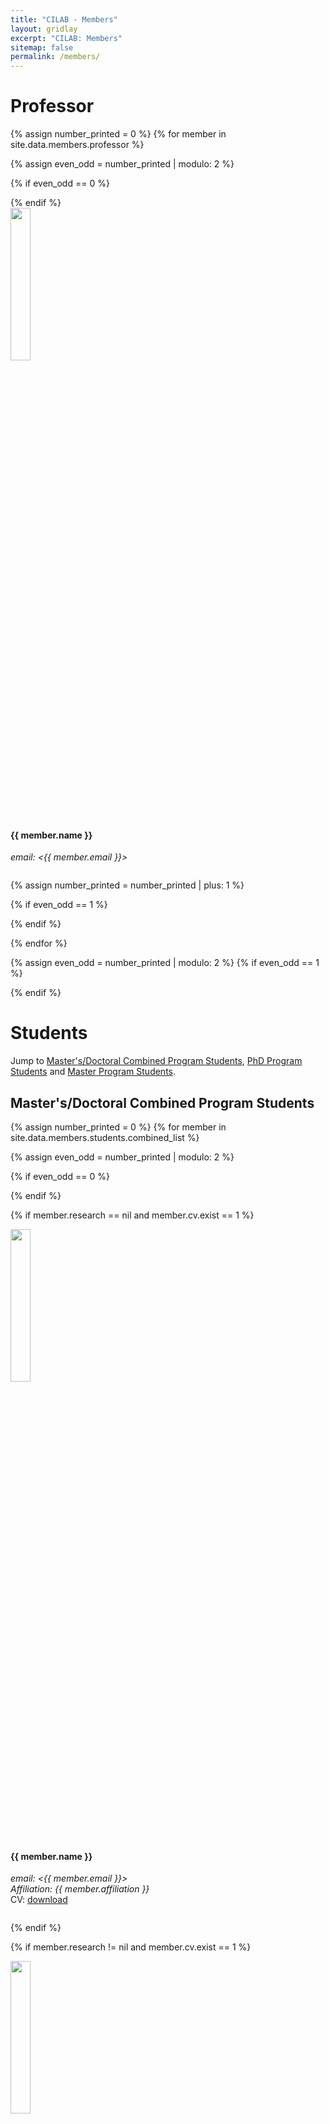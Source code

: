 ```yaml
---
title: "CILAB - Members"
layout: gridlay
excerpt: "CILAB: Members"
sitemap: false
permalink: /members/
---
```


# Professor
{% assign number_printed = 0 %}
{% for member in site.data.members.professor %}

{% assign even_odd = number_printed | modulo: 2 %}

{% if even_odd == 0 %}
<div class="row">
{% endif %}

<div class="col-sm-6 clearfix">
  <img src="{{ site.url }}{{ site.baseurl }}/images/teampic/{{ member.photo }}" class="img-responsive" width="25%" style="float: center" />
  <h4>{{ member.name }}</h4>
  <i>email: <{{ member.email }}></i>
  <ul style="overflow: hidden">
  </ul>
</div>

{% assign number_printed = number_printed | plus: 1 %}

{% if even_odd == 1 %}
</div>
{% endif %}

{% endfor %}

{% assign even_odd = number_printed | modulo: 2 %}
{% if even_odd == 1 %}
</div>
{% endif %}

# Students

Jump to [Master's/Doctoral Combined Program Students](#combined-students), [PhD Program Students](#phd-students) and [Master Program Students](#master-students).

## Master's/Doctoral Combined Program Students <a id="combined-students"></a>
{% assign number_printed = 0 %}
{% for member in site.data.members.students.combined_list %}

{% assign even_odd = number_printed | modulo: 2 %}

{% if even_odd == 0 %}
<div class="row">
{% endif %}

{% if member.research == nil and member.cv.exist == 1 %}
<div class="col-sm-6 clearfix">
  <img src="{{ site.url }}{{ site.baseurl }}/images/teampic/{{ member.photo }}" class="img-responsive" width="25%" style="float: center" />
  <h4>{{ member.name }}</h4>
  <i>email: <{{ member.email }}><br>Affiliation: {{ member.affiliation }}</i>
  <br>CV: <a href="{{ member.cv.url }}">download</a>
  <ul style="overflow: hidden">
  </ul>
</div>
{% endif %}

{% if member.research != nil and member.cv.exist == 1 %}
<div class="col-sm-6 clearfix">
  <img src="{{ site.url }}{{ site.baseurl }}/images/teampic/{{ member.photo }}" class="img-responsive" width="25%" style="float: center" />
  <h4>{{ member.name }}</h4>
  <i>email: <{{ member.email }}><br>research interest: {{ member.research }}</i>
  <br>CV: <a href="{{ member.cv.url }}">download</a>
  <ul style="overflow: hidden">
  </ul>
</div>
{% endif %}

{% if member.research == nil and member.cv.exist == 0 %}
<div class="col-sm-6 clearfix">
  <img src="{{ site.url }}{{ site.baseurl }}/images/teampic/{{ member.photo }}" class="img-responsive" width="25%" style="float: center" />
  <h4>{{ member.name }}</h4>
  <i>email: <{{ member.email }}><br>Affiliation: {{ member.affiliation }}</i>
  <br>
  <ul style="overflow: hidden">
  </ul>
</div>
{% endif %}

{% if member.research != nil and member.cv.exist == 0 %}
<div class="col-sm-6 clearfix">
  <img src="{{ site.url }}{{ site.baseurl }}/images/teampic/{{ member.photo }}" class="img-responsive" width="25%" style="float: center" />
  <h4>{{ member.name }}</h4>
  <i>email: <{{ member.email }}><br>research interest: {{ member.research }}</i>
  <br>
  <ul style="overflow: hidden">
  </ul>
</div>
{% endif %}


{% assign number_printed = number_printed | plus: 1 %}

{% if even_odd == 1 %}
</div>
{% endif %}

{% endfor %}

{% assign even_odd = number_printed | modulo: 2 %}
{% if even_odd == 1 %}
</div>
{% endif %}

## PhD Program Students <a id="phd-students"></a>
{% assign number_printed = 0 %}
{% for member in site.data.members.students.phd_list %}

{% assign even_odd = number_printed | modulo: 2 %}

{% if even_odd == 0 %}
<div class="row">
{% endif %}

{% if member.research == nil and member.cv.exist == 1 %}
<div class="col-sm-6 clearfix">
  <img src="{{ site.url }}{{ site.baseurl }}/images/teampic/{{ member.photo }}" class="img-responsive" width="25%" style="float: center" />
  <h4>{{ member.name }}</h4>
  <i>email: <{{ member.email }}><br>Affiliation: {{ member.affiliation }}</i>
  <br>CV: <a href="{{ member.cv.url }}">download</a>
  <ul style="overflow: hidden">
  </ul>
</div>
{% endif %}

{% if member.research != nil and member.cv.exist == 1 %}
<div class="col-sm-6 clearfix">
  <img src="{{ site.url }}{{ site.baseurl }}/images/teampic/{{ member.photo }}" class="img-responsive" width="25%" style="float: center" />
  <h4>{{ member.name }}</h4>
  <i>email: <{{ member.email }}><br>research interest: {{ member.research }}</i>
  <br>CV: <a href="{{ member.cv.url }}">download</a>
  <ul style="overflow: hidden">
  </ul>
</div>
{% endif %}

{% if member.research == nil and member.cv.exist == 0 %}
<div class="col-sm-6 clearfix">
  <img src="{{ site.url }}{{ site.baseurl }}/images/teampic/{{ member.photo }}" class="img-responsive" width="25%" style="float: center" />
  <h4>{{ member.name }}</h4>
  <i>email: <{{ member.email }}><br>Affiliation: {{ member.affiliation }}</i>
  <br>
  <ul style="overflow: hidden">
  </ul>
</div>
{% endif %}

{% if member.research != nil and member.cv.exist == 0 %}
<div class="col-sm-6 clearfix">
  <img src="{{ site.url }}{{ site.baseurl }}/images/teampic/{{ member.photo }}" class="img-responsive" width="25%" style="float: center" />
  <h4>{{ member.name }}</h4>
  <i>email: <{{ member.email }}><br>research interest: {{ member.research }}</i>
  <br>
  <ul style="overflow: hidden">
  </ul>
</div>
{% endif %}


{% assign number_printed = number_printed | plus: 1 %}

{% if even_odd == 1 %}
</div>
{% endif %}

{% endfor %}

{% assign even_odd = number_printed | modulo: 2 %}
{% if even_odd == 1 %}
</div>
{% endif %}

## Master Program Students <a id="master-students"></a>
{% assign number_printed = 0 %}
{% for member in site.data.members.students.ms_list %}

{% assign even_odd = number_printed | modulo: 2 %}

{% if even_odd == 0 %}
<div class="row">
{% endif %}

{% if member.research == nil and member.cv.exist == 1 %}
<div class="col-sm-6 clearfix">
  <img src="{{ site.url }}{{ site.baseurl }}/images/teampic/{{ member.photo }}" class="img-responsive" width="25%" style="float: center" />
  <h4>{{ member.name }}</h4>
  <i>email: <{{ member.email }}><br>Affiliation: {{ member.affiliation }}</i>
  <br>CV: <a href="{{ member.cv.url }}">download</a>
  <ul style="overflow: hidden">
  </ul>
</div>
{% endif %}

{% if member.research != nil and member.cv.exist == 1 %}
<div class="col-sm-6 clearfix">
  <img src="{{ site.url }}{{ site.baseurl }}/images/teampic/{{ member.photo }}" class="img-responsive" width="25%" style="float: center" />
  <h4>{{ member.name }}</h4>
  <i>email: <{{ member.email }}><br>research interest: {{ member.research }}</i>
  <br>CV: <a href="{{ member.cv.url }}">download</a>
  <ul style="overflow: hidden">
  </ul>
</div>
{% endif %}

{% if member.research == nil and member.cv.exist == 0 %}
<div class="col-sm-6 clearfix">
  <img src="{{ site.url }}{{ site.baseurl }}/images/teampic/{{ member.photo }}" class="img-responsive" width="25%" style="float: center" />
  <h4>{{ member.name }}</h4>
  <i>email: <{{ member.email }}><br>Affiliation: {{ member.affiliation }}</i>
  <br>
  <ul style="overflow: hidden">
  </ul>
</div>
{% endif %}

{% if member.research != nil and member.cv.exist == 0 %}
<div class="col-sm-6 clearfix">
  <img src="{{ site.url }}{{ site.baseurl }}/images/teampic/{{ member.photo }}" class="img-responsive" width="25%" style="float: center" />
  <h4>{{ member.name }}</h4>
  <i>email: <{{ member.email }}><br>research interest: {{ member.research }}</i>
  <br>
  <ul style="overflow: hidden">
  </ul>
</div>
{% endif %}

{% assign number_printed = number_printed | plus: 1 %}

{% if even_odd == 1 %}
</div>
{% endif %}

{% endfor %}

{% assign even_odd = number_printed | modulo: 2 %}
{% if even_odd == 1 %}
</div>
{% endif %}